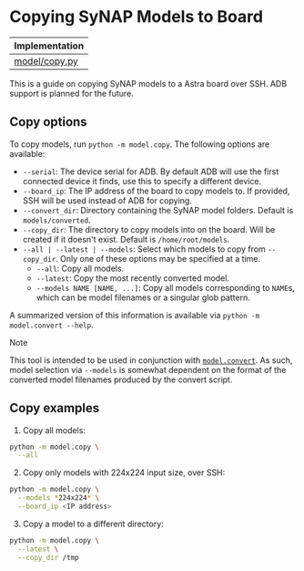 # Copying SyNAP Models to Board

| Implementation |
|----------------|
| [model/copy.py](/model/copy.py) |

This is a guide on copying SyNAP models to a Astra board over SSH. ADB support is planned for the future.

## Copy options
To copy models, run `python -m model.copy`. The following options are available:
- `--serial`: The device serial for ADB. By default ADB will use the first connected device it finds, use this to specify a different device.
- `--board_ip`: The IP address of the board to copy models to. If provided, SSH will be used instead of ADB for copying.
- `--convert_dir`: Directory containing the SyNAP model folders. Default is `models/converted`.
- `--copy_dir`: The directory to copy models into on the board. Will be created if it doesn't exist. Default is `/home/root/models`.
- `--all | --latest | --models`: Select which models to copy from `--copy_dir`. Only one of these options may be specified at a time.
  - `--all`: Copy all models.
  - `--latest`: Copy the most recently converted model.
  - `--models NAME [NAME, ...]`: Copy all models corresponding to `NAME`s, which can be model filenames or a singular glob pattern.

A summarized version of this information is available via `python -m model.convert --help`.

> [!NOTE]
> This tool is intended to be used in conjunction with [`model.convert`](/model/docs/convert.md). As such, model selection via `--models` is somewhat dependent on the format of the converted model filenames produced by the convert script.

## Copy examples
1. Copy all models:
```sh
python -m model.copy \
  --all
```
2. Copy only models with 224x224 input size, over SSH:
```sh
python -m model.copy \
  --models *224x224* \
  --board_ip <IP address>
```
3. Copy a model to a different directory:
```sh
python -m model.copy \
  --latest \
  --copy_dir /tmp
```